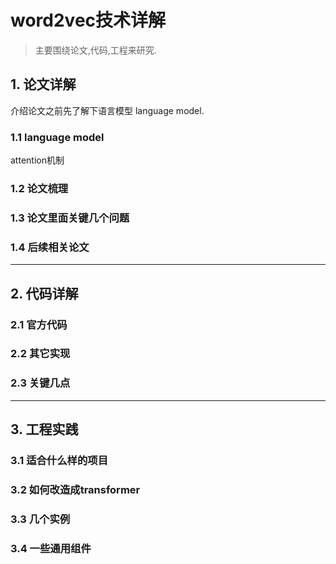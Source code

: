 # word2vec技术详解
> 主要围绕论文,代码,工程来研究.

## 1. 论文详解
介绍论文之前先了解下语言模型 language model.
### 1.1 language model

attention机制

### 1.2 论文梳理

### 1.3 论文里面关键几个问题

### 1.4 后续相关论文

---
## 2. 代码详解

### 2.1 官方代码

### 2.2 其它实现

### 2.3 关键几点

---
## 3. 工程实践

### 3.1 适合什么样的项目

### 3.2 如何改造成transformer

### 3.3 几个实例

### 3.4 一些通用组件
